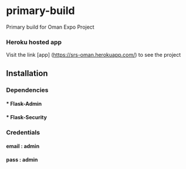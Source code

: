# primary-build

Primary build for Oman Expo Project


### Heroku hosted app
Visit the link [app] (https://srs-oman.herokuapp.com/) to see the project

## Installation



### Dependencies

#### * Flask-Admin
#### * Flask-Security

### Credentials

#### email : admin
#### pass : admin
